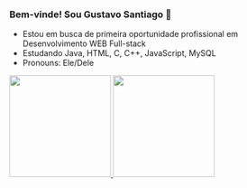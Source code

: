 ### Bem-vinde! Sou Gustavo Santiago 👋


- Estou em busca de primeira oportunidade profissional em Desenvolvimento WEB Full-stack
- Estudando Java, HTML, C, C++, JavaScript, MySQL
- Pronouns: Ele/Dele

<div>
  <a href="https://github.com/GustavoSantiago81">
  <img height="180em" src="https://github-readme-stats.vercel.app/api?username=GustavoSantiago81&show_icons=true&theme=radical&include_all_commits=true&count_private=true."/>
  <img height="180em" src="https://github-readme-stats.vercel.app/api/top-langs/?username=GustavoSantiago81&layout=compact&langs_count=7&theme=radical&include_all_commits=true&count_private=true."/>
</div>


